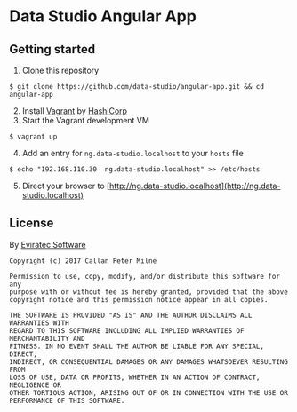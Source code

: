 # Data Studio Angular App

## Getting started

1. Clone this repository
```shell
$ git clone https://github.com/data-studio/angular-app.git && cd angular-app
```
2. Install [Vagrant](https://www.vagrantup.com/) by [HashiCorp](https://www.hashicorp.com/)
3. Start the Vagrant development VM
```shell
$ vagrant up
```
4. Add an entry for `ng.data-studio.localhost` to your `hosts` file
```shell
$ echo "192.168.110.30	ng.data-studio.localhost" >> /etc/hosts
```
5. Direct your browser to [http://ng.data-studio.localhost](http://ng.data-studio.localhost)

## License

By [Eviratec Software](https://www.eviratec.com.au)

```
Copyright (c) 2017 Callan Peter Milne

Permission to use, copy, modify, and/or distribute this software for any
purpose with or without fee is hereby granted, provided that the above
copyright notice and this permission notice appear in all copies.

THE SOFTWARE IS PROVIDED "AS IS" AND THE AUTHOR DISCLAIMS ALL WARRANTIES WITH
REGARD TO THIS SOFTWARE INCLUDING ALL IMPLIED WARRANTIES OF MERCHANTABILITY AND
FITNESS. IN NO EVENT SHALL THE AUTHOR BE LIABLE FOR ANY SPECIAL, DIRECT,
INDIRECT, OR CONSEQUENTIAL DAMAGES OR ANY DAMAGES WHATSOEVER RESULTING FROM
LOSS OF USE, DATA OR PROFITS, WHETHER IN AN ACTION OF CONTRACT, NEGLIGENCE OR
OTHER TORTIOUS ACTION, ARISING OUT OF OR IN CONNECTION WITH THE USE OR
PERFORMANCE OF THIS SOFTWARE.
```
